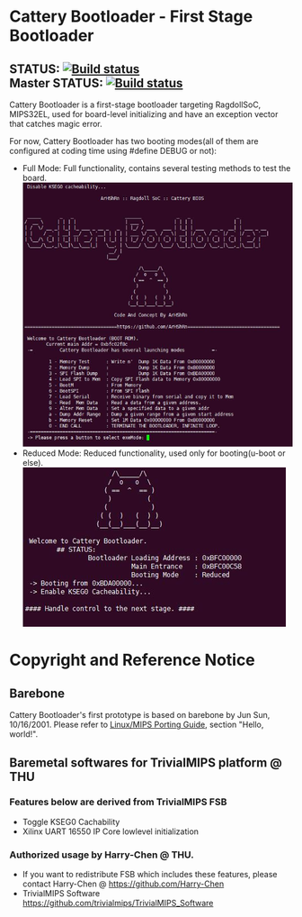 # Cattery Bootloader - First Stage Bootloader
STATUS: [![Build status](https://ci.appveyor.com/api/projects/status/dc7urowjl0nnnb0k?svg=true)](https://ci.appveyor.com/project/ArHShRn/cattery-bootloader) <br>
Master STATUS: [![Build status](https://ci.appveyor.com/api/projects/status/dc7urowjl0nnnb0k/branch/master?svg=true)](https://ci.appveyor.com/project/ArHShRn/cattery-bootloader/branch/master) <br>
----
Cattery Bootloader is a first-stage bootloader targeting RagdollSoC, MIPS32EL, used for board-level initializing and have an exception vector that catches magic error.

For now, Cattery Bootloader has two booting modes(all of them are configured at coding time using #define DEBUG or not):

- Full Mode: Full functionality, contains several testing methods to test the board.
![Full](./doc/pics/Full.jpg)
- Reduced Mode: Reduced functionality, used only for booting(u-boot or else).
![Reduced](./doc/pics/Reduced.jpg)

# Copyright and Reference Notice

## Barebone
Cattery Bootloader's first prototype is based on barebone by Jun Sun, 10/16/2001.
Please refer to [Linux/MIPS Porting Guide](https://www.linux-mips.org/wiki/Linux/MIPS_Porting_Guide), section "Hello, world!".

## Baremetal softwares for TrivialMIPS platform @ THU
### Features below are derived from TrivialMIPS FSB
- Toggle KSEG0 Cachability
- Xilinx UART 16550 IP Core lowlevel initialization <br>
### Authorized usage by Harry-Chen @ THU. <br>
- If you want to redistribute FSB which includes these features, please contact Harry-Chen @ https://github.com/Harry-Chen <br>
- TrivialMIPS Software https://github.com/trivialmips/TrivialMIPS_Software <br>
